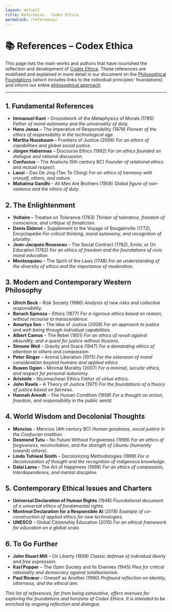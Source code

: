 ```yaml
---
layout: default
title: References - Codex Ethica
permalink: /references/
---
```


# 📚 References – Codex Ethica

This page lists the main works and authors that have nourished the reflection and development of [Codex Ethica](/manifesto/). These references are mobilized and explained in more detail in our document on the [Philosophical Foundations](/philosophy/) (which includes links to the individual principles' foundations) and inform our entire [philosophical approach](/philosophy/).

---

## 1. Fundamental References

- **Immanuel Kant** – Groundwork of the Metaphysics of Morals (1785)
  _Father of moral autonomy and the universality of duty._
- **Hans Jonas** – The Imperative of Responsibility (1979)
  _Pioneer of the ethics of responsibility in the technological age._
- **Martha Nussbaum** – Frontiers of Justice (2006)
  _For an ethics of capabilities and global social justice._
- **Jürgen Habermas** – Discourse Ethics (1992)
  _For an ethics founded on dialogue and rational discussion._
- **Confucius** – The Analects (5th century BC)
  _Founder of relational ethics and mutual respect._
- **Laozi** – Dao De Jing (Tao Te Ching)
  _For an ethics of harmony with oneself, others, and nature._
- **Mahatma Gandhi** – All Men Are Brothers (1958)
  _Global figure of non-violence and the ethics of duty._

## 2. The Enlightenment

- **Voltaire** – Treatise on Tolerance (1763)
  _Thinker of tolerance, freedom of conscience, and critique of fanaticism._
- **Denis Diderot** – Supplement to the Voyage of Bougainville (1772), Encyclopédie
  _For critical thinking, moral autonomy, and recognition of plurality._
- **Jean-Jacques Rousseau** – The Social Contract (1762), Emile, or On Education (1762)
  _For an ethics of freedom and the foundations of civic moral education._
- **Montesquieu** – The Spirit of the Laws (1748)
  _For an understanding of the diversity of ethics and the importance of moderation._

## 3. Modern and Contemporary Western Philosophy

- **Ulrich Beck** – Risk Society (1986)
  _Analysis of new risks and collective responsibility._
- **Baruch Spinoza** – Ethics (1677)
  _For a rigorous ethics based on reason, without recourse to transcendence._
- **Amartya Sen** – The Idea of Justice (2009)
  _For an approach to justice and well-being through individual capabilities._
- **Albert Camus** – The Rebel (1951)
  _For an ethics of revolt against absurdity, and a quest for justice without illusions._
- **Simone Weil** – Gravity and Grace (1947)
  _For a demanding ethics of attention to others and compassion._
- **Peter Singer** – Animal Liberation (1975)
  _For the extension of moral consideration beyond humans and applied ethics._
- **Ruwen Ogien** – Minimal Morality (2007)
  _For a minimal, secular ethics, and respect for personal autonomy._
- **Aristotle** – Nicomachean Ethics
  _Father of virtue ethics._
- **John Rawls** – A Theory of Justice (1971)
  _For the foundations of a theory of justice based on fairness._
- **Hannah Arendt** – The Human Condition (1958)
  _For a thought on action, freedom, and responsibility in the public world._

## 4. World Wisdom and Decolonial Thoughts

- **Mencius** – Mencius (4th century BC)
  _Human goodness, social justice in the Confucian tradition._
- **Desmond Tutu** – No Future Without Forgiveness (1999)
  _For an ethics of forgiveness, reconciliation, and the strength of Ubuntu (humanity towards others)._
- **Linda Tuhiwai Smith** – Decolonizing Methodologies (1999)
  _For a decolonization of thought and the recognition of indigenous knowledge._
- **Dalai Lama** – The Art of Happiness (1998)
  _For an ethics of compassion, interdependence, and mental discipline._

## 5. Contemporary Ethical Issues and Charters

- **Universal Declaration of Human Rights** (1948)
  _Foundational document of a universal ethics of fundamental rights._
- **Montreal Declaration for a Responsible AI** (2018)
  _Example of co-construction of applied ethics for new technologies._
- **UNESCO** – Global Citizenship Education (2015)
  _For an ethical framework for education on a global scale._

## 6. To Go Further

- **John Stuart Mill** – On Liberty (1859)
  _Classic defense of individual liberty and free expression._
- **Karl Popper** – The Open Society and Its Enemies (1945)
  _Plea for critical rationality and democracy against totalitarianism._
- **Paul Ricœur** – Oneself as Another (1990)
  _Profound reflection on identity, otherness, and the ethical aim._

*This list of references, far from being exhaustive, offers avenues for exploring the foundations and horizons of Codex Ethica. It is intended to be enriched by ongoing reflection and dialogue.* 